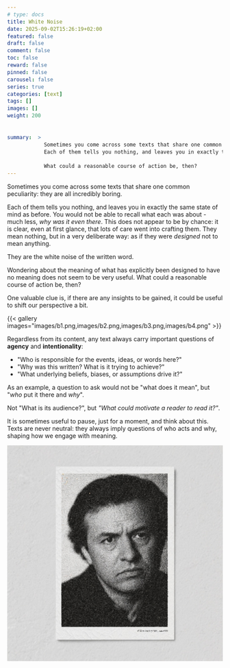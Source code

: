 ```yaml
---
# type: docs 
title: White Noise
date: 2025-09-02T15:26:19+02:00
featured: false
draft: false
comment: false
toc: false
reward: false
pinned: false
carousel: false
series: true
categories: [text]
tags: []
images: []
weight: 200


summary:  > 
            Sometimes you come across some texts that share one common peculiarity: they are all incredibly boring.   
            Each of them tells you nothing, and leaves you in exactly the same state of mind as before.<br>

            What could a reasonable course of action be, then?
---
```



Sometimes you come across some texts that share one common peculiarity: they are all incredibly boring.   

Each of them tells you nothing, and leaves you in exactly the same state of mind as before.
You would not be able to recall what each was about - much less, *why was it even there*.
This does not appear to be by chance: it is clear, even at first glance, that lots of 
care went into crafting them.
They mean nothing, but in a very deliberate way: as if they were *designed* not to mean anything.

They are the white noise of the written word.  

Wondering about the meaning of what has explicitly been
designed to have no meaning does not seem to be very useful.
What could a reasonable course of action be, then?

One valuable clue is, if there are any insights to be gained,
it could be useful to shift our perspective a bit.

{{< gallery images="images/b1.png,images/b2.png,images/b3.png,images/b4.png" >}}


Regardless from its content, any text always carry important questions of **agency** and **intentionality**:

- "Who is responsible for the events, ideas, or words here?"
- "Why was this written? What is it trying to achieve?"
- "What underlying beliefs, biases, or assumptions drive it?"

As an example, a question to ask would not be "what does it mean", but "*who* put it there and *why*".  

Not "What is its audience?", but *"What could motivate a reader to read it?"*. 

It is sometimes useful to pause, just for a moment, and think about this.  
Texts are never neutral: they always imply questions of who acts and why, shaping how we engage with meaning.


![Daniel](images/daniel_m.jpg?width=320#center)


 
